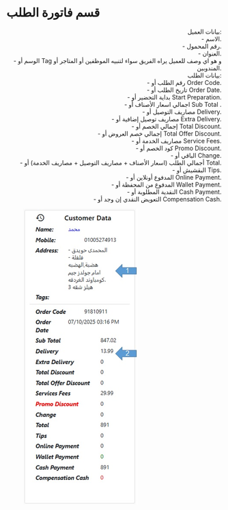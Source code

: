 # قسم فاتورة الطلب

<p align="right">بيانات العميل:
<br>- الاسم.
<br>- رقم المحمول.
<br>- العنوان.
<br>- الوسم أو Tag و هو اي وصف للعميل يراه الفريق سواء لتنبيه الموظفين أو المتاجر أو المندوبين.
<br>بيانات الطلب:
<br>- رقم الطلب أو Order Code.
<br>- تاريخ الطلب أو Order Date.
<br>- بداية التحضير أو Start Preparation.
<br>- اجمالي اسعار الأصناف أو Sub Total .
<br>- مصاريف التوصيل أو Delivery.
<br>- مصاريف توصيل إضافية أو Extra Delivery.
<br>- إجمالي الخصم أو Total Discount.
<br>- إجمالي خصم العروض أو Total Offer Discount.
<br>- مصاريف الخدمة أو Service Fees.
<br>- كود الخصم أو Promo Discount.
<br>- الباقي أو Change.
<br>- أجمالي الطلب (اسعار الأصناف + مصاريف التوصيل + مصاريف الخدمة) أو Total.
<br>- البقشيش أو Tips.
<br>- المدفوع أونلاين أو Online Payment.
<br>- المدفوع من المحفظة أو Wallet Payment.
<br>- النقدية المطلوبة أو Cash Payment.
<br>- التعويض النقدي إن وجد أو Compensation Cash.</p>

<figure><img src="../../../.gitbook/assets/Reciet.jpg" alt=""><figcaption></figcaption></figure>
